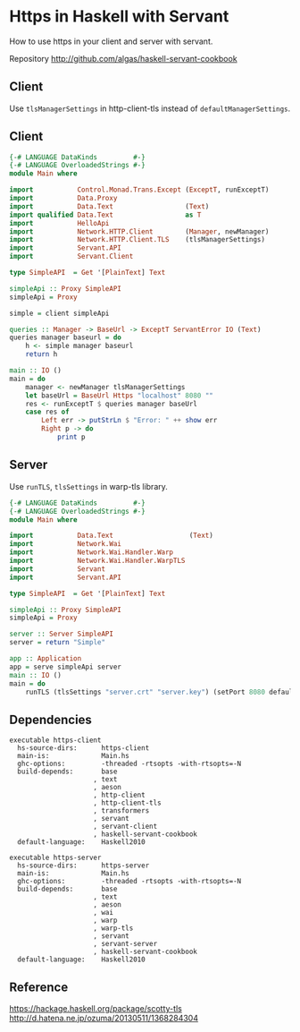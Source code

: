 # Https in Haskell with Servant

How to use https in your client and server with servant.

Repository
http://github.com/algas/haskell-servant-cookbook

## Client

Use `tlsManagerSettings` in http-client-tls instead of `defaultManagerSettings`.

## Client

```hs:https-client/Main.hs
{-# LANGUAGE DataKinds         #-}
{-# LANGUAGE OverloadedStrings #-}
module Main where

import           Control.Monad.Trans.Except (ExceptT, runExceptT)
import           Data.Proxy
import           Data.Text                  (Text)
import qualified Data.Text                  as T
import           HelloApi
import           Network.HTTP.Client        (Manager, newManager)
import           Network.HTTP.Client.TLS    (tlsManagerSettings)
import           Servant.API
import           Servant.Client

type SimpleAPI  = Get '[PlainText] Text

simpleApi :: Proxy SimpleAPI
simpleApi = Proxy

simple = client simpleApi

queries :: Manager -> BaseUrl -> ExceptT ServantError IO (Text)
queries manager baseurl = do
    h <- simple manager baseurl
    return h

main :: IO ()
main = do
    manager <- newManager tlsManagerSettings
    let baseUrl = BaseUrl Https "localhost" 8080 ""
    res <- runExceptT $ queries manager baseUrl
    case res of
        Left err -> putStrLn $ "Error: " ++ show err
        Right p -> do
            print p
```

## Server

Use `runTLS`, `tlsSettings` in warp-tls library.

```hs:https-server/Main.hs
{-# LANGUAGE DataKinds         #-}
{-# LANGUAGE OverloadedStrings #-}
module Main where

import           Data.Text                   (Text)
import           Network.Wai
import           Network.Wai.Handler.Warp
import           Network.Wai.Handler.WarpTLS
import           Servant
import           Servant.API

type SimpleAPI  = Get '[PlainText] Text

simpleApi :: Proxy SimpleAPI
simpleApi = Proxy

server :: Server SimpleAPI
server = return "Simple"

app :: Application
app = serve simpleApi server
main :: IO ()
main = do
    runTLS (tlsSettings "server.crt" "server.key") (setPort 8080 defaultSettings) app
```

## Dependencies

```hs:haskell-servant-cookbook.cabal
executable https-client
  hs-source-dirs:      https-client
  main-is:             Main.hs
  ghc-options:         -threaded -rtsopts -with-rtsopts=-N
  build-depends:       base
                     , text
                     , aeson
                     , http-client
                     , http-client-tls
                     , transformers
                     , servant
                     , servant-client
                     , haskell-servant-cookbook
  default-language:    Haskell2010

executable https-server
  hs-source-dirs:      https-server
  main-is:             Main.hs
  ghc-options:         -threaded -rtsopts -with-rtsopts=-N
  build-depends:       base
                     , text
                     , aeson
                     , wai
                     , warp
                     , warp-tls
                     , servant
                     , servant-server
                     , haskell-servant-cookbook
  default-language:    Haskell2010
```

## Reference
https://hackage.haskell.org/package/scotty-tls
http://d.hatena.ne.jp/ozuma/20130511/1368284304
